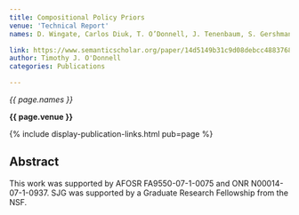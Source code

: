 ```yaml
---
title: Compositional Policy Priors
venue: 'Technical Report'
names: D. Wingate, Carlos Diuk, T. O’Donnell, J. Tenenbaum, S. Gershman

link: https://www.semanticscholar.org/paper/14d5149b31c9d08debcc4883768b3b6b23bb1ad2
author: Timothy J. O'Donnell
categories: Publications

---
```


*{{ page.names }}*

**{{ page.venue }}**

{% include display-publication-links.html pub=page %}

## Abstract

This work was supported by AFOSR FA9550-07-1-0075 and ONR 
N00014-07-1-0937. SJG was supported by a Graduate Research Fellowship from the NSF.
